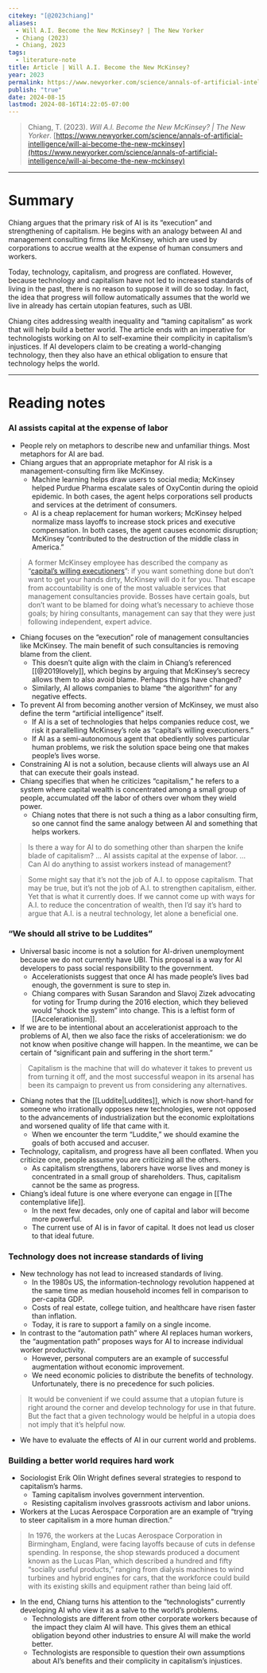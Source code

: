```yaml
---
citekey: "[@2023chiang]"
aliases:
  - Will A.I. Become the New McKinsey? | The New Yorker
  - Chiang (2023)
  - Chiang, 2023
tags:
  - literature-note
title: Article | Will A.I. Become the New McKinsey?
year: 2023
permalink: https://www.newyorker.com/science/annals-of-artificial-intelligence/will-ai-become-the-new-mckinsey
publish: "true"
date: 2024-08-15
lastmod: 2024-08-16T14:22:05-07:00
---
```

> Chiang, T. (2023). _Will A.I. Become the New McKinsey? | The New Yorker_. [https://www.newyorker.com/science/annals-of-artificial-intelligence/will-ai-become-the-new-mckinsey](https://www.newyorker.com/science/annals-of-artificial-intelligence/will-ai-become-the-new-mckinsey)

---
# Summary

Chiang argues that the primary risk of AI is its “execution” and strengthening of capitalism. He begins with an analogy between AI and management consulting firms like McKinsey, which are used by corporations to accrue wealth at the expense of human consumers and workers. 

Today, technology, capitalism, and progress are conflated. However, because technology and capitalism have not led to increased standards of living in the past, there is no reason to suppose it will do so today. In fact, the idea that progress will follow automatically assumes that the world we live in already has certain utopian features, such as UBI.

Chiang cites addressing wealth inequality and “taming capitalism” as work that will help build a better world. The article ends with an imperative for technologists working on AI to self-examine their complicity in capitalism’s injustices. If AI developers claim to be creating a world-changing technology, then they also have an ethical obligation to ensure that technology helps the world.

---
# Reading notes

### AI assists capital at the expense of labor

- People rely on metaphors to describe new and unfamiliar things. Most metaphors for AI are bad.
- Chiang argues that an appropriate metaphor for AI risk is a management-consulting firm like McKinsey.
	- Machine learning helps draw users to social media; McKinsey helped Purdue Pharma escalate sales of OxyContin during the opioid epidemic. In both cases, the agent helps corporations sell products and services at the detriment of consumers.
	- AI is a cheap replacement for human workers; McKinsey helped normalize mass layoffs to increase stock prices and executive compensation. In both cases, the agent causes economic disruption; McKinsey “contributed to the destruction of the middle class in America.”

>A former McKinsey employee has described the company as “[capital’s willing executioners](https://www.currentaffairs.org/2019/02/mckinsey-company-capitals-willing-executioners#:~:text=An%20insider's%20perspective%20on%20how,spreads%20the%20gospel%20of%20capitalism%E2%80%A6&text=The%20author%20of%20this%20piece%20has%20chosen%20to%20maintain%20anonymity.)”: if you want something done but don’t want to get your hands dirty, McKinsey will do it for you. That escape from accountability is one of the most valuable services that management consultancies provide. Bosses have certain goals, but don’t want to be blamed for doing what’s necessary to achieve those goals; by hiring consultants, management can say that they were just following independent, expert advice.

- Chiang focuses on the “execution” role of management consultancies like McKinsey. The main benefit of such consultancies is removing blame from the client.
	- This doesn’t quite align with the claim in Chiang’s referenced [[@2019lovely]], which begins by arguing that McKinsey’s secrecy allows them to also avoid blame. Perhaps things have changed?
	- Similarly, AI allows companies to blame “the algorithm” for any negative effects.
- To prevent AI from becoming another version of McKinsey, we must also define the term “artificial intelligence” itself.
	- If AI is a set of technologies that helps companies reduce cost, we risk it parallelling McKinsey’s role as “capital’s willing executioners.”
	- If AI as a semi-autonomous agent that obediently solves particular human problems, we risk the solution space being one that makes people’s lives worse.
- Constraining AI is not a solution, because clients will always use an AI that can execute their goals instead.
- Chiang specifies that when he criticizes “capitalism,” he refers to a system where capital wealth is concentrated among a small group of people, accumulated off the labor of others over whom they wield power.
	- Chiang notes that there is not such a thing as a labor consulting firm, so one cannot find the same analogy between AI and something that helps workers.

>Is there a way for AI to do something other than sharpen the knife blade of capitalism? … AI assists capital at the expense of labor. … Can AI do anything to assist workers instead of management?

>Some might say that it’s not the job of A.I. to oppose capitalism. That may be true, but it’s not the job of A.I. to strengthen capitalism, either. Yet that is what it currently does. If we cannot come up with ways for A.I. to reduce the concentration of wealth, then I’d say it’s hard to argue that A.I. is a neutral technology, let alone a beneficial one.

### “We should all strive to be Luddites”

- Universal basic income is not a solution for AI-driven unemployment because we do not currently have UBI. This proposal is a way for AI developers to pass social responsibility to the government.
	- Accelerationists suggest that once AI has made people’s lives bad enough, the government is sure to step in.
	- Chiang compares with Susan Sarandon and Slavoj Zizek advocating for voting for Trump during the 2016 election, which they believed would “shock the system” into change. This is a leftist form of [[Accelerationism]].
- If we are to be intentional about an accelerationist approach to the problems of AI, then we also face the risks of accelerationism: we do not know when positive change will happen. In the meantime, we can be certain of “significant pain and suffering in the short term.”

>Capitalism is the machine that will do whatever it takes to prevent us from turning it off, and the most successful weapon in its arsenal has been its campaign to prevent us from considering any alternatives.

- Chiang notes that the [[Luddite|Luddites]], which is now short-hand for someone who irrationally opposes new technologies, were not opposed to the advancements of industrialization but the economic exploitations and worsened quality of life that came with it.
	- When we encounter the term “Luddite,” we should examine the goals of both accused and accuser.
- Technology, capitalism, and progress have all been conflated. When you criticize one, people assume you are criticizing all the others.
	- As capitalism strengthens, laborers have worse lives and money is concentrated in a small group of shareholders. Thus, capitalism cannot be the same as progress.
- Chiang’s ideal future is one where everyone can engage in [[The contemplative life]].
	- In the next few decades, only one of capital and labor will become more powerful. 
	- The current use of AI is in favor of capital. It does not lead us closer to that ideal future.

### Technology does not increase standards of living

- New technology has not lead to increased standards of living.
	- In the 1980s US, the information-technology revolution happened at the same time as median household incomes fell in comparison to per-capita GDP.
	- Costs of real estate, college tuition, and healthcare have risen faster than inflation.
	- Today, it is rare to support a family on a single income.
- In contrast to the “automation path” where AI replaces human workers, the “augmentation path” proposes ways for AI to increase individual worker productivity.
	- However, personal computers are an example of successful augmentation without economic improvement. 
	- We need economic policies to distribute the benefits of technology. Unfortunately, there is no precedence for such policies.

>It would be convenient if we could assume that a utopian future is right around the corner and develop technology for use in that future. But the fact that a given technology would be helpful in a utopia does not imply that it’s helpful now.

- We have to evaluate the effects of AI in our current world and problems.

### Building a better world requires hard work

- Sociologist Erik Olin Wright defines several strategies to respond to capitalism’s harms.
	- Taming capitalism involves government intervention.
	- Resisting capitalism involves grassroots activism and labor unions.
- Workers at the Lucas Aerospace Corporation are an example of “trying to steer capitalism in a more human direction.”

>In 1976, the workers at the Lucas Aerospace Corporation in Birmingham, England, were facing layoffs because of cuts in defense spending. In response, the shop stewards produced a document known as the Lucas Plan, which described a hundred and fifty “socially useful products,” ranging from dialysis machines to wind turbines and hybrid engines for cars, that the workforce could build with its existing skills and equipment rather than being laid off.

- In the end, Chiang turns his attention to the “technologists” currently developing AI who view it as a salve to the world’s problems.
	- Technologists are different from other corporate workers because of the impact they claim AI will have. This gives them an ethical obligation beyond other industries to ensure AI will make the world better.
	- Technologists are responsible to question their own assumptions about AI’s benefits and their complicity in capitalism’s injustices.